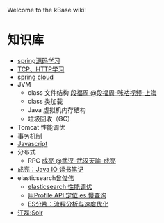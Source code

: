 Welcome to the kBase wiki!
# 知识库
* [spring源码学习](https://github.com/junctioner/spring)
* [TCP、HTTP学习](https://github.com/junctioner/tcp-http)
* [spring cloud](https://github.com/junctioner/spring-cloud)
* JVM
    * class 文件结构 [段福周 @段福周-咪咕视频-上海](http://about:blank;)
    * class 类加载
    * Java 虚拟机内存结构
    * 垃圾回收（GC）
* Tomcat 性能调优
* 事务机制
* [Javascript](https://github.com/junctioner/js) 
* 分布式
    * RPC [成亮 @武汉-武汉天喻-成亮](https://about:blank;)
* [成亮：Java IO 读书笔记](https://github.com/junctioner/kBase/blob/master/javaio.md)
* elasticsearch[曾俊伟]()
    * [elasticsearch 性能调优](https://www.cnblogs.com/huangpeng1990/p/4364341.html)
    * [用Profile API 定位 es 慢查询](http://www.easyice.cn/archives/267)
    * [ES分片：流程分析与速度优化](https://www.easyice.cn/archives/231)
* [汪磊:Solr]( https://github.com/trickerslie/KSolr)
